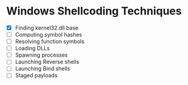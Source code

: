 # Windows Shellcoding Techniques

 - [x] Finding kernel32.dll base
 - [ ] Computing symbol hashes
 - [ ] Resolving function symbols
 - [ ] Loading DLLs
 - [ ] Spawning processes
 - [ ] Launching Reverse shells
 - [ ] Launching Bind shells
 - [ ] Staged payloads
